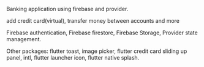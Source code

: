 Banking application using firebase and provider.

add credit card(virtual), transfer money between accounts and more

Firebase authentication,
Firebase firestore,
Firebase Storage,
Provider state management.

Other packages:
flutter toast,
image picker,
flutter credit card
sliding up panel,
intl,
flutter launcher icon,
flutter native splash.
